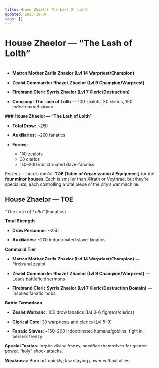 ```yaml
---
title: House Zhaelor The Lash Of Lolth
updated: 2025-10-04
tags: []
---
```


# House Zhaelor — “The Lash of Lolth”

#

- ****Matron Mother Zarila Zhaelor (Lvl 14 Warpriest/Champion)****

- ****Zealot Commander Rhazek Zhaelor (Lvl 9 Champion/Warpriest)****

- ****Firebrand Cleric Syrris Zhaelor (Lvl 7 Cleric/Destruction)****

- ****Company:**** **The Lash of Lolth** — 100 zealots, 30 clerics, 150 indoctrinated slaves.

**### House Zhaelor — “The Lash of Lolth”**

- ****Total Drow:**** ~250

- ****Auxiliaries:**** ~200 fanatics

- ****Forces:****
  - 100 zealots
  - 30 clerics
  - 150–200 indoctrinated slave-fanatics

Perfect — here’s the full **TOE (Table of Organization & Equipment)** for the **four minor houses**. Each is smaller than Xilrath or Veythrae, but they’re specialists, each controlling a vital piece of the city’s war machine.

## **House Zhaelor — TOE**

*“The Lash of Lolth”* (Fanatics)

**Total Strength**

* **Drow Personnel:** ~250

* **Auxiliaries:** ~200 indoctrinated slave-fanatics

**Command Tier**

* **Matron Mother Zarila Zhaelor (Lvl 14 Warpriest/Champion)** — Firebrand zealot

* **Zealot Commander Rhazek Zhaelor (Lvl 9 Champion/Warpriest)** — Leads battlefield sermons

* **Firebrand Cleric Syrris Zhaelor (Lvl 7 Cleric/Destruction Domain)** — Inspires fanatic mobs

**Battle Formations**

* **Zealot Warband**: 100 drow fanatics (Lvl 3–6 fighters/clerics)

* **Clerical Core**: 30 warpriests and clerics (Lvl 5–9)

* **Fanatic Slaves**: ~150–200 indoctrinated humans/goblins; fight in berserk frenzy

**Special Tactics:** Inspire divine frenzy, sacrifice themselves for greater power, “holy” shock attacks.

**Weakness:** Burn out quickly; low staying power without allies.

